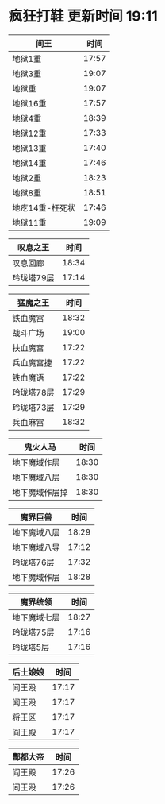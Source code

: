 # 疯狂打鞋 更新时间 19:11

| 间王   | 时间    |
|--------|-------|
| 地狱1重 | 17:57 |
| 地狱3重 | 19:07 |
| 地狱重 | 19:07 |
| 地狱16重 | 17:57 |
| 地狱4重 | 18:39 |
| 地狱12重 | 17:33 |
| 地狱13重 | 17:40 |
| 地狱14重 | 17:46 |
| 地狱2重 | 18:23 |
| 地狱8重 | 18:51 |
| 地疙14重-枉死状 | 17:46 |
| 地狱11重 | 19:09 |

| 叹息之王   | 时间    |
|--------|-------|
| 叹息回廊 | 18:34 |
| 玲珑塔79层 | 17:14 |

| 猛魔之王   | 时间    |
|--------|-------|
| 铁血魔宫 | 18:32 |
| 战斗广场 | 19:00 |
| 扶血魔宫 | 17:22 |
| 兵血魔宫捷 | 17:22 |
| 铁血魔语 | 17:22 |
| 玲珑塔78层 | 17:29 |
| 玲珑塔73层 | 17:29 |
| 兵血麻宫 | 18:32 |

| 鬼火人马   | 时间    |
|--------|-------|
| 地下魔域作层 | 18:30 |
| 地下魔域八层 | 18:30 |
| 地下魔域作层掉 | 18:30 |

| 魔界巨兽   | 时间    |
|--------|-------|
| 地下魔域八层 | 18:29 |
| 地下魔域八导 | 17:12 |
| 玲珑塔76层 | 17:32 |
| 地下魔域作层 | 18:28 |

| 魔界统领   | 时间    |
|--------|-------|
| 地下魔域七层 | 18:27 |
| 玲珑塔75层 | 17:16 |
| 玲珑塔5层 | 17:16 |

| 后土娘娘   | 时间    |
|--------|-------|
| 间王殴 | 17:17 |
| 闻王殴 | 17:17 |
| 将王区 | 17:17 |
| 阎王殿 | 17:17 |

| 酆都大帝   | 时间    |
|--------|-------|
| 阎王殿 | 17:26 |
| 间王殴 | 17:26 |